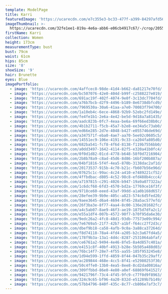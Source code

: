 ```yaml
---
template: ModelPage
title: Karri
featuredImage: 'https://ucarecdn.com/e7c355e3-bc33-477f-a399-84297afd565b/'
imageThumbnail: >-
  https://ucarecdn.com/32fe1ee1-819a-4e6a-abb6-e06cb4917c67/-/crop/2055x2554/735,210/-/preview/
firstName: Karri
collection: Women
height: 173cm
measurementType: bust
bust: 79cm
waist: 61cm
hips: 85cm
size: '8'
shoeSize: '9'
hair: Brunette
eyes: Blue
imagePortfolio:
  - image: 'https://ucarecdn.com/4affcec8-98de-41d4-b662-da81217e70fd/'
  - image: 'https://ucarecdn.com/bc507076-42e0-404d-b99f-c2588227e019/'
  - image: 'https://ucarecdn.com/691ac19f-402f-4074-9e0f-3c13dc7704fd/'
  - image: 'https://ucarecdn.com/a76b7bcb-d2f9-4496-b189-8e6738dbfcd9/'
  - image: 'https://ucarecdn.com/7969530a-30a6-41aa-a7e0-70083f794700/'
  - image: 'https://ucarecdn.com/1a10eb4c-6ece-4868-92b9-52ebc2fd149e/'
  - image: 'https://ucarecdn.com/fe4fe1b1-2e6a-4e42-be5d-9d18a7a81435/'
  - image: 'https://ucarecdn.com/aadc823b-0fc7-4eaa-be6a-69f66ed38b0c/'
  - image: 'https://ucarecdn.com/4b1b2711-f5cb-45a7-b2e8-ee34a5c73ab0/'
  - image: 'https://ucarecdn.com/ed66e285-2d7e-4048-b427-e055746de69d/'
  - image: 'https://ucarecdn.com/a347571f-eba0-4ae7-aa70-5ee92c0605c5/'
  - image: 'https://ucarecdn.com/14551ec9-106e-4191-9c33-ca204fa805d0/'
  - image: 'https://ucarecdn.com/682ba541-fcf8-4f6d-8138-f119b7556bb0/'
  - image: 'https://ucarecdn.com/a0dd3497-1642-4114-82f5-e320a41b0fc4/'
  - image: 'https://ucarecdn.com/0f0d1d82-01cd-4778-b648-58f0d7216904/'
  - image: 'https://ucarecdn.com/2b8b78a9-c8ad-45d6-8d86-16bf200b887a/'
  - image: 'https://ucarecdn.com/04bf1816-5f4f-4ea5-870b-3138dac2af1d/'
  - image: 'https://ucarecdn.com/20173537-915b-4c70-b21c-fb607b56e96d/'
  - image: 'https://ucarecdn.com/07625c1c-99ac-4c24-a410-e7489221cf52/'
  - image: 'https://ucarecdn.com/4ffbdbac-d805-4c52-98c8-efd488b4ccc4/'
  - image: 'https://ucarecdn.com/a7197815-c291-4026-b947-19a9a077322a/'
  - image: 'https://ucarecdn.com/1c6dcf68-6fd3-4570-bd2a-17769ce16f3f/'
  - image: 'https://ucarecdn.com/9718ce60-eeed-43af-99dd-a1a0b168d657/'
  - image: 'https://ucarecdn.com/28efee39-9b9e-405c-a823-574c6d5fed20/'
  - image: 'https://ucarecdn.com/9aee3645-d6a4-4694-8f45-28a5ac577efd/'
  - image: 'https://ucarecdn.com/26f3ba3e-8f77-4aa4-8c00-136e201682fc/'
  - image: 'https://ucarecdn.com/a4c5ab07-8ae9-46f3-ae19-1875d7dfa2c1/'
  - image: 'https://ucarecdn.com/e55a1df4-007b-4572-90f7-b70f95da6e30/'
  - image: 'https://ucarecdn.com/9edc26a2-4fc8-48d1-93db-77573e09c994/'
  - image: 'https://ucarecdn.com/7e6769a5-21f7-42b7-a1bf-f64cc27f2d3c/'
  - image: 'https://ucarecdn.com/dbef9b18-ca58-4afb-9c0a-3a88ca37264d/'
  - image: 'https://ucarecdn.com/f8d74118-78a4-4fd4-a205-b2c3a67fd4a5/'
  - image: 'https://ucarecdn.com/178f9b3a-13a1-4d4c-8287-2531064abfaf/'
  - image: 'https://ucarecdn.com/ce6761a2-9494-4e46-8fe5-8a4d857c401a/'
  - image: 'https://ucarecdn.com/e4151c8f-40bf-4913-b28e-5b505a488d03/'
  - image: 'https://ucarecdn.com/76bc14f7-28e7-4f55-aa55-185f953245e8/'
  - image: 'https://ucarecdn.com/1d94e599-1ffd-4859-8f44-047b35c29aff/'
  - image: 'https://ucarecdn.com/ac289844-468e-4cc5-8f41-e52980253f30/'
  - image: 'https://ucarecdn.com/50c4ffe0-13b0-4ea5-8ee8-8cd2dad0816a/'
  - image: 'https://ucarecdn.com/309ffbbd-86e0-4e80-a0ef-68869f641527/'
  - image: 'https://ucarecdn.com/9421796f-73c4-4f45-9fc9-c77f0d9f8963/'
  - image: 'https://ucarecdn.com/324c9c65-bf96-4a20-832d-e51289b7b149/'
  - image: 'https://ucarecdn.com/57bb4796-840f-435c-8c77-cb806e7af3c7/'
---
```


